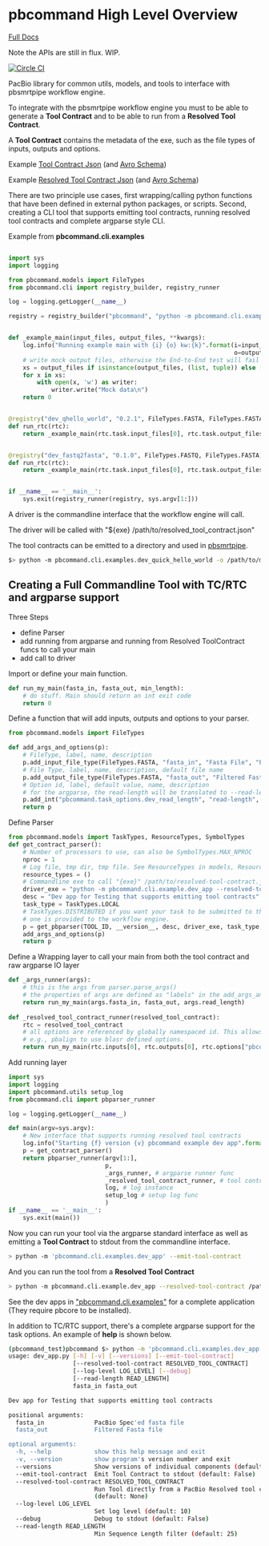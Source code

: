 pbcommand High Level Overview
=============================

[Full Docs](http://pbcommand.readthedocs.org/en/latest/)

Note the APIs are still in flux. WIP.

[![Circle CI](https://circleci.com/gh/PacificBiosciences/pbcommand.svg?style=svg)](https://circleci.com/gh/PacificBiosciences/pbcommand)

PacBio library for common utils, models, and tools to interface with pbsmrtpipe workflow engine.

To integrate with the pbsmrtpipe workflow engine you must to be able to generate a **Tool Contract** and to be able to run from a **Resolved Tool Contract**.

A **Tool Contract** contains the metadata of the exe, such as the file types of inputs, outputs and options.

Example [Tool Contract Json](https://github.com/PacificBiosciences/pbcommand/blob/master/tests/data/dev_example_dev_txt_app_tool_contract.json) (and [Avro Schema](https://github.com/PacificBiosciences/pbcommand/blob/master/pbcommand/schemas/tool_contract.avsc))

Example [Resolved Tool Contract Json](https://github.com/PacificBiosciences/pbcommand/blob/master/tests/data/resolved_tool_contract_dev_app.json) (and [Avro Schema](https://github.com/PacificBiosciences/pbcommand/blob/master/pbcommand/schemas/resolved_tool_contract.avsc))

There are two principle use cases, first wrapping/calling python functions that have been defined in external python packages, or scripts. Second, creating a CLI tool that supports emitting tool contracts, running resolved tool contracts and complete argparse style CLI.

Example from **pbcommand.cli.examples**

```python

import sys
import logging

from pbcommand.models import FileTypes
from pbcommand.cli import registry_builder, registry_runner

log = logging.getLogger(__name__)

registry = registry_builder("pbcommand", "python -m pbcommand.cli.examples.dev_quick_hello_world ")


def _example_main(input_files, output_files, **kwargs):
    log.info("Running example main with {i} {o} kw:{k}".format(i=input_files,
                                                               o=output_files, k=kwargs))
    # write mock output files, otherwise the End-to-End test will fail
    xs = output_files if isinstance(output_files, (list, tuple)) else [output_files]
    for x in xs:
        with open(x, 'w') as writer:
            writer.write("Mock data\n")
    return 0


@registry("dev_qhello_world", "0.2.1", FileTypes.FASTA, FileTypes.FASTA, nproc=1, options=dict(alpha=1234))
def run_rtc(rtc):
    return _example_main(rtc.task.input_files[0], rtc.task.output_files[0], nproc=rtc.task.nproc)


@registry("dev_fastq2fasta", "0.1.0", FileTypes.FASTQ, FileTypes.FASTA)
def run_rtc(rtc):
    return _example_main(rtc.task.input_files[0], rtc.task.output_files[0])


if __name__ == '__main__':
    sys.exit(registry_runner(registry, sys.argv[1:]))

```

A driver is the commandline interface that the workflow engine will call.

The driver will be called with "${exe} /path/to/resolved_tool_contract.json"

The tool contracts can be emitted to a directory and used in [pbsmrtpipe](https://github.com/PacificBiosciences/pbsmrtpipe).

```bash
$> python -m pbcommand.cli.examples.dev_quick_hello_world -o /path/to/my-tool-contracts
```


Creating a Full Commandline Tool with TC/RTC and argparse support
-----------------------------------------------------------------

Three Steps
- define Parser
- add running from argparse and running from Resolved ToolContract funcs to call your main
- add call to driver

Import or define your main function.

```python
def run_my_main(fasta_in, fasta_out, min_length):
    # do stuff. Main should return an int exit code
    return 0
```

Define a function that will add inputs, outputs and options to your parser.

```python
from pbcommand.models import FileTypes

def add_args_and_options(p):
    # FileType, label, name, description
    p.add_input_file_type(FileTypes.FASTA, "fasta_in", "Fasta File", "PacBio Spec'ed fasta file")
    # File Type, label, name, description, default file name
    p.add_output_file_type(FileTypes.FASTA, "fasta_out", "Filtered Fasta file", "Filtered Fasta file", "filter.fasta")
    # Option id, label, default value, name, description
    # for the argparse, the read-length will be translated to --read-length and (accessible via args.read_length)
    p.add_int("pbcommand.task_options.dev_read_length", "read-length", 25, "Length filter", "Min Sequence Length filter")
    return p
```

Define Parser

```python
from pbcommand.models import TaskTypes, ResourceTypes, SymbolTypes
def get_contract_parser():
    # Number of processors to use, can also be SymbolTypes.MAX_NPROC
    nproc = 1
    # Log file, tmp dir, tmp file. See ResourceTypes in models, ResourceTypes.TMP_DIR
    resource_types = ()
    # Commandline exe to call "{exe}" /path/to/resolved-tool-contract.json
    driver_exe = "python -m pbcommand.cli.example.dev_app --resolved-tool-contract "
    desc = "Dev app for Testing that supports emitting tool contracts"
    task_type = TaskTypes.LOCAL 
    # TaskTypes.DISTRIBUTED if you want your task to be submitted to the cluster manager (e.g., SGE) if 
    # one is provided to the workflow engine.
    p = get_pbparser(TOOL_ID, __version__, desc, driver_exe, task_type, nproc, resource_types)
    add_args_and_options(p)
    return p

```
        

Define a Wrapping layer to call your main from both the tool contract and raw argparse IO layer

```python
def _args_runner(args):
    # this is the args from parser.parse_args()
    # the properties of args are defined as "labels" in the add_args_and_options func.
    return run_my_main(args.fasta_in, fasta_out, args.read_length)
    
def _resolved_tool_contract_runner(resolved_tool_contract):
    rtc = resolved_tool_contract
    # all options are referenced by globally namespaced id. This allows tools to use other tools options
    # e.g., pbalign to use blasr defined options.
    return run_my_main(rtc.inputs[0], rtc.outputs[0], rtc.options["pbcommand.task_options.dev_read_length"])
```
    
    
    
    
Add running layer

```python
import sys
import logging
import pbcommand.utils setup_log
from pbcommand.cli import pbparser_runner

log = logging.getLogger(__name__)

def main(argv=sys.argv):
    # New interface that supports running resolved tool contracts
    log.info("Starting {f} version {v} pbcommand example dev app".format(f=__file__, v=__version__))
    p = get_contract_parser()
    return pbparser_runner(argv[1:], 
                           p, 
                           _args_runner, # argparse runner func
                           _resolved_tool_contract_runner, # tool contract runner func
                           log, # log instance
                           setup_log # setup log func
                           )
if __name__ == '__main__':
    sys.exit(main())
```

Now you can run your tool via the argparse standard interface as well as emitting a **Tool Contract** to stdout from the commandline interface.

```sh
> python -m 'pbcommand.cli.examples.dev_app' --emit-tool-contract
```

And you can run the tool from a **Resolved Tool Contract**

```sh
> python -m pbcommand.cli.example.dev_app --resolved-tool-contract /path/to/resolved_contract.json
```

See the dev apps in ["pbcommand.cli.examples"](https://github.com/PacificBiosciences/pbcommand/blob/master/pbcommand/cli/examples/dev_app.py) for a complete application (They require pbcore to be installed).

In addition to TC/RTC support, there's a complete argparse support for the task options. An example of **help** is shown below.

```sh
(pbcommand_test)pbcommand $> python -m 'pbcommand.cli.examples.dev_app' --help
usage: dev_app.py [-h] [-v] [--versions] [--emit-tool-contract]
                  [--resolved-tool-contract RESOLVED_TOOL_CONTRACT]
                  [--log-level LOG_LEVEL] [--debug]
                  [--read-length READ_LENGTH]
                  fasta_in fasta_out

Dev app for Testing that supports emitting tool contracts

positional arguments:
  fasta_in              PacBio Spec'ed fasta file
  fasta_out             Filtered Fasta file

optional arguments:
  -h, --help            show this help message and exit
  -v, --version         show program's version number and exit
  --versions            Show versions of individual components (default: None)
  --emit-tool-contract  Emit Tool Contract to stdout (default: False)
  --resolved-tool-contract RESOLVED_TOOL_CONTRACT
                        Run Tool directly from a PacBio Resolved tool contract
                        (default: None)
  --log-level LOG_LEVEL
                        Set log level (default: 10)
  --debug               Debug to stdout (default: False)
  --read-length READ_LENGTH
                        Min Sequence Length filter (default: 25)
```

